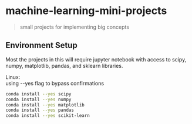 # machine-learning-mini-projects
> small projects for implementing big concepts

## Environment Setup
Most the projects in this will require jupyter notebook with access to scipy, numpy, matplotlib, pandas, and sklearn libraries.

Linux:  
using --yes flag to bypass confirmations
```sh
conda install --yes scipy
conda install --yes numpy
conda install --yes matplotlib
conda install --yes pandas
conda install --yes scikit-learn

```
